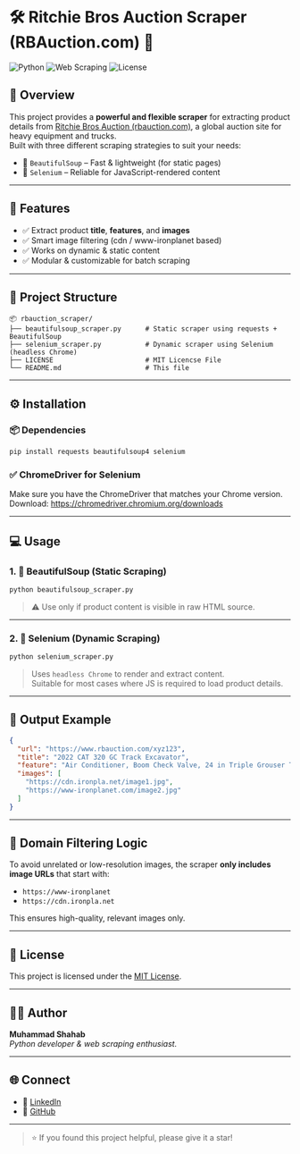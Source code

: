 
# 🛠️ Ritchie Bros Auction Scraper (RBAuction.com) 🚜

![Python](https://img.shields.io/badge/Python-3.8+-blue?logo=python)
![Web Scraping](https://img.shields.io/badge/Web%20Scraping-BeautifulSoup%2C%20Selenium%2C%20Playwright-yellow)
![License](https://img.shields.io/badge/License-MIT-green)

## 📌 Overview

This project provides a **powerful and flexible scraper** for extracting product details from [Ritchie Bros Auction (rbauction.com)](https://www.rbauction.com), a global auction site for heavy equipment and trucks.  
Built with three different scraping strategies to suit your needs:

- 🥣 `BeautifulSoup` – Fast & lightweight (for static pages)
- 🦾 `Selenium` – Reliable for JavaScript-rendered content

---

## 🚀 Features

- ✅ Extract product **title**, **features**, and **images**
- ✅ Smart image filtering (cdn / www-ironplanet based)
- ✅ Works on dynamic & static content
- ✅ Modular & customizable for batch scraping

---

## 📁 Project Structure

```
📦 rbauction_scraper/
├── beautifulsoup_scraper.py      # Static scraper using requests + BeautifulSoup
├── selenium_scraper.py           # Dynamic scraper using Selenium (headless Chrome)
├── LICENSE                       # MIT Licencse File
└── README.md                     # This file
```

---

## ⚙️ Installation

### 📦 Dependencies

```bash
pip install requests beautifulsoup4 selenium
```

### ✅ ChromeDriver for Selenium

Make sure you have the ChromeDriver that matches your Chrome version.  
Download: https://chromedriver.chromium.org/downloads

---

## 💻 Usage

### 1. 🔎 BeautifulSoup (Static Scraping)

```bash
python beautifulsoup_scraper.py
```

> ⚠️ Use only if product content is visible in raw HTML source.

---

### 2. 🦿 Selenium (Dynamic Scraping)

```bash
python selenium_scraper.py
```

> Uses `headless Chrome` to render and extract content.  
> Suitable for most cases where JS is required to load product details.

---

## 📸 Output Example

```json
{
  "url": "https://www.rbauction.com/xyz123",
  "title": "2022 CAT 320 GC Track Excavator",
  "feature": "Air Conditioner, Boom Check Valve, 24 in Triple Grouser Track Shoes",
  "images": [
    "https://cdn.ironpla.net/image1.jpg",
    "https://www-ironplanet.com/image2.jpg"
  ]
}
```

---

## 🎯 Domain Filtering Logic

To avoid unrelated or low-resolution images, the scraper **only includes image URLs** that start with:

- `https://www-ironplanet`
- `https://cdn.ironpla.net`

This ensures high-quality, relevant images only.

---

## 📘 License

This project is licensed under the [MIT License](LICENSE).

---

## 🙋‍♂️ Author

**Muhammad Shahab**  
_Python developer & web scraping enthusiast._

---

## 🌐 Connect

- 💼 [LinkedIn](https://www.linkedin.com/in/muhammad-shahab07/)
- 🐙 [GitHub](https://github.com/muhammadshahab7)

---

> ⭐ If you found this project helpful, please give it a star!
